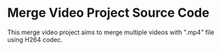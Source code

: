 # Merge Video Project Source Code

This merge video project aims to merge multiple videos with ".mp4" file using H264 codec.

